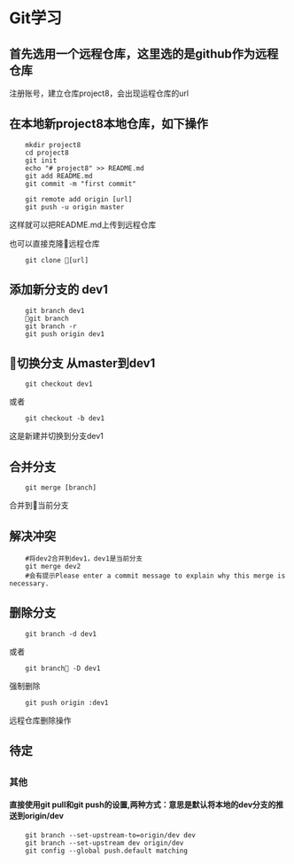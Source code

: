 # Git学习
## 首先选用一个远程仓库，这里选的是github作为远程仓库
注册账号，建立仓库project8，会出现运程仓库的url
## 在本地新project8本地仓库，如下操作
        mkdir project8
        cd project8
        git init
        echo "# project8" >> README.md
        git add README.md
        git commit -m "first commit"

        git remote add origin [url]
        git push -u origin master
这样就可以把README.md上传到远程仓库

也可以直接克隆远程仓库

        git clone [url]

## 添加新分支的 dev1
        git branch dev1
        git branch
        git branch -r
        git push origin dev1

## 切换分支 从master到dev1
        git checkout dev1
或者

        git checkout -b dev1

这是新建并切换到分支dev1

## 合并分支

        git merge [branch]
合并到当前分支

## 解决冲突

        #将dev2合并到dev1，dev1是当前分支
        git merge dev2
        #会有提示Please enter a commit message to explain why this merge is necessary.



## 删除分支
        git branch -d dev1
或者

        git branch -D dev1
强制删除

        git push origin :dev1
远程仓库删除操作


## 待定
## 


### 其他
#### 直接使用git pull和git push的设置,两种方式：意思是默认将本地的dev分支的推送到origin/dev
        git branch --set-upstream-to=origin/dev dev
        git branch --set-upstream dev origin/dev
        git config --global push.default matching